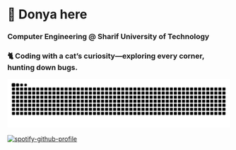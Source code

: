 # 👋 **Donya** here
### Computer Engineering @ Sharif University of Technology

 ### 🐈 Coding with a cat’s curiosity—exploring every corner, hunting down bugs. 
![GitHub Contribution Snake](https://raw.githubusercontent.com/DnyaNvB/DnyaNvB/output/github-contribution-grid-snake-dark.svg)
<!--
**DnyaNvB/DnyaNvB** is a ✨ _special_ ✨ repository because its `README.md` (this file) appears on your GitHub profile.

Here are some ideas to get you started:

- 🔭 I’m currently working on ...
- 🌱 I’m currently learning ...
- 👯 I’m looking to collaborate on ...
- 🤔 I’m looking for help with ...
- 💬 Ask me about ...
- 📫 How to reach me: ...
- 😄 Pronouns: ...
- ⚡ Fun fact: ...
-->
[![spotify-github-profile](https://spotify-github-profile.kittinanx.com/api/view?uid=9bqa1yypeuaeymot7fa7cvy39&cover_image=true&theme=novatorem&show_offline=true&background_color=121212&interchange=false&bar_color=d9cafe&bar_color_cover=false)](https://github.com/kittinan/spotify-github-profile)
